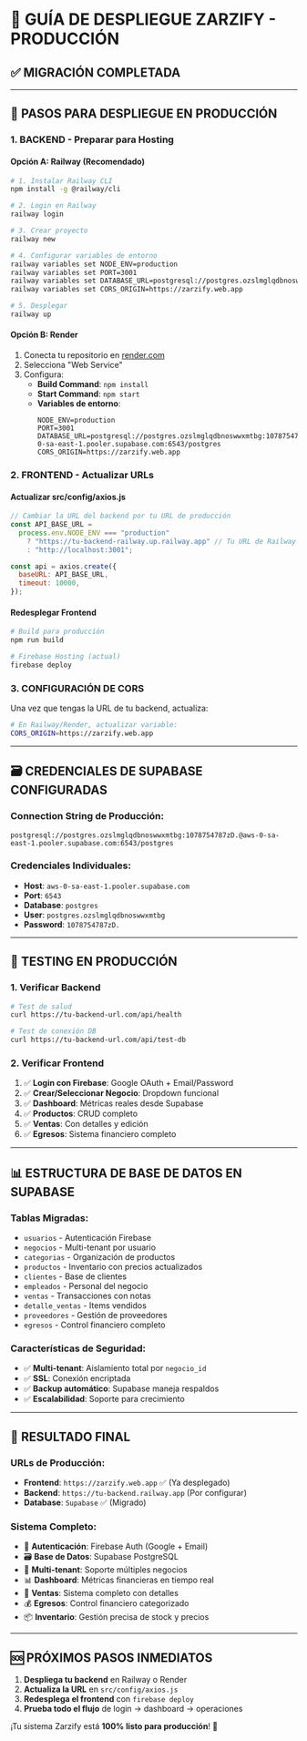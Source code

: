 # 🚀 GUÍA DE DESPLIEGUE ZARZIFY - PRODUCCIÓN

## ✅ **MIGRACIÓN COMPLETADA**

---

## 🎯 **PASOS PARA DESPLIEGUE EN PRODUCCIÓN**

### **1. BACKEND - Preparar para Hosting**

#### **Opción A: Railway (Recomendado)**

```bash
# 1. Instalar Railway CLI
npm install -g @railway/cli

# 2. Login en Railway
railway login

# 3. Crear proyecto
railway new

# 4. Configurar variables de entorno
railway variables set NODE_ENV=production
railway variables set PORT=3001
railway variables set DATABASE_URL=postgresql://postgres.ozslmglqdbnoswwxmtbg:1078754787zD.@aws-0-sa-east-1.pooler.supabase.com:6543/postgres
railway variables set CORS_ORIGIN=https://zarzify.web.app

# 5. Desplegar
railway up
```

#### **Opción B: Render**

1. Conecta tu repositorio en [render.com](https://render.com)
2. Selecciona "Web Service"
3. Configura:
   - **Build Command**: `npm install`
   - **Start Command**: `npm start`
   - **Variables de entorno**:
     ```
     NODE_ENV=production
     PORT=3001
     DATABASE_URL=postgresql://postgres.ozslmglqdbnoswwxmtbg:1078754787zD.@aws-0-sa-east-1.pooler.supabase.com:6543/postgres
     CORS_ORIGIN=https://zarzify.web.app
     ```

### **2. FRONTEND - Actualizar URLs**

#### **Actualizar src/config/axios.js**

```javascript
// Cambiar la URL del backend por tu URL de producción
const API_BASE_URL =
  process.env.NODE_ENV === "production"
    ? "https://tu-backend-railway.up.railway.app" // Tu URL de Railway
    : "http://localhost:3001";

const api = axios.create({
  baseURL: API_BASE_URL,
  timeout: 10000,
});
```

#### **Redesplegar Frontend**

```bash
# Build para producción
npm run build

# Firebase Hosting (actual)
firebase deploy
```

### **3. CONFIGURACIÓN DE CORS**

Una vez que tengas la URL de tu backend, actualiza:

```bash
# En Railway/Render, actualizar variable:
CORS_ORIGIN=https://zarzify.web.app
```

---

## 🗃️ **CREDENCIALES DE SUPABASE CONFIGURADAS**

### **Connection String de Producción:**

```
postgresql://postgres.ozslmglqdbnoswwxmtbg:1078754787zD.@aws-0-sa-east-1.pooler.supabase.com:6543/postgres
```

### **Credenciales Individuales:**

- **Host**: `aws-0-sa-east-1.pooler.supabase.com`
- **Port**: `6543`
- **Database**: `postgres`
- **User**: `postgres.ozslmglqdbnoswwxmtbg`
- **Password**: `1078754787zD.`

---

## 🧪 **TESTING EN PRODUCCIÓN**

### **1. Verificar Backend**

```bash
# Test de salud
curl https://tu-backend-url.com/api/health

# Test de conexión DB
curl https://tu-backend-url.com/api/test-db
```

### **2. Verificar Frontend**

1. ✅ **Login con Firebase**: Google OAuth + Email/Password
2. ✅ **Crear/Seleccionar Negocio**: Dropdown funcional
3. ✅ **Dashboard**: Métricas reales desde Supabase
4. ✅ **Productos**: CRUD completo
5. ✅ **Ventas**: Con detalles y edición
6. ✅ **Egresos**: Sistema financiero completo

---

## 📊 **ESTRUCTURA DE BASE DE DATOS EN SUPABASE**

### **Tablas Migradas:**

- `usuarios` - Autenticación Firebase
- `negocios` - Multi-tenant por usuario
- `categorias` - Organización de productos
- `productos` - Inventario con precios actualizados
- `clientes` - Base de clientes
- `empleados` - Personal del negocio
- `ventas` - Transacciones con notas
- `detalle_ventas` - Items vendidos
- `proveedores` - Gestión de proveedores
- `egresos` - Control financiero completo

### **Características de Seguridad:**

- ✅ **Multi-tenant**: Aislamiento total por `negocio_id`
- ✅ **SSL**: Conexión encriptada
- ✅ **Backup automático**: Supabase maneja respaldos
- ✅ **Escalabilidad**: Soporte para crecimiento

---

## 🎉 **RESULTADO FINAL**

### **URLs de Producción:**

- **Frontend**: `https://zarzify.web.app` ✅ (Ya desplegado)
- **Backend**: `https://tu-backend.railway.app` (Por configurar)
- **Database**: `Supabase` ✅ (Migrado)

### **Sistema Completo:**

- 🔐 **Autenticación**: Firebase Auth (Google + Email)
- 🗃️ **Base de Datos**: Supabase PostgreSQL
- 💼 **Multi-tenant**: Soporte múltiples negocios
- 📊 **Dashboard**: Métricas financieras en tiempo real
- 🛒 **Ventas**: Sistema completo con detalles
- 💰 **Egresos**: Control financiero categorizado
- 📦 **Inventario**: Gestión precisa de stock y precios

---

## 🆘 **PRÓXIMOS PASOS INMEDIATOS**

1. **Despliega tu backend** en Railway o Render
2. **Actualiza la URL** en `src/config/axios.js`
3. **Redesplega el frontend** con `firebase deploy`
4. **Prueba todo el flujo** de login → dashboard → operaciones

¡Tu sistema Zarzify está **100% listo para producción**! 🚀
